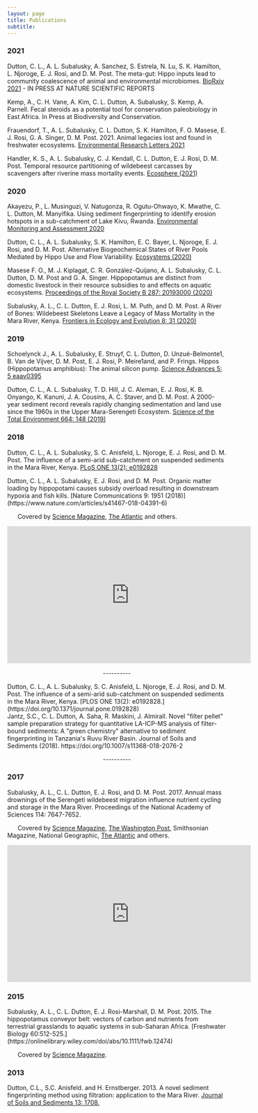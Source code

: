 ```yaml
---
layout: page
title: Publications
subtitle: 
---
```


### 2021

Dutton, C. L., A. L. Subalusky, A. Sanchez, S. Estrela, N. Lu, S. K. Hamilton, L. Njoroge, E. J. Rosi, and D. M. Post. 
The meta-gut: Hippo inputs lead to community coalescence of animal and environmental microbiomes. [BioRxiv 2021](https://www.biorxiv.org/content/10.1101/2021.04.06.438626v1) - IN PRESS AT NATURE SCIENTIFIC REPORTS

Kemp, A., C. H. Vane, A. Kim, C. L. Dutton, A. Subalusky, S. Kemp, A. Parnell. Fecal steroids as a potential tool for conservation paleobiology in East Africa. In Press at Biodiversity and Conservation. 

Frauendorf, T., A. L. Subalusky, C. L. Dutton, S. K. Hamilton, F. O. Masese, E. J. Rosi, G. A. Singer, D. M. Post. 2021. Animal legacies lost and found in freshwater ecosystems. [Environmental Research Letters 2021](https://iopscience.iop.org/article/10.1088/1748-9326/ac2cb0)

Handler, K. S., A. L. Subalusky, C. J. Kendall, C. L. Dutton, E. J. Rosi, D. M. Post. 
Temporal resource partitioning of wildebeest carcasses by scavengers after riverine mass mortality events. 
[Ecosphere (2021)](https://doi.org/10.1002/ecs2.3326)

### 2020

Akayezu, P., L. Musinguzi, V. Natugonza, R. Ogutu-Ohwayo, K. Mwathe, C. L. Dutton, M. Manyifika. 
Using sediment fingerprinting to identify erosion hotspots in a sub-catchment of Lake Kivu, Rwanda. 
[Environmental Monitoring and Assessment 2020](https://doi.org/10.1007/s10661-020-08774-5)

Dutton, C. L., A. L. Subalusky, S. K. Hamilton, E. C. Bayer, L. Njoroge, E. J. Rosi, and D. M. Post.
Alternative Biogeochemical States of River Pools Mediated by Hippo Use and Flow Variability.
[Ecosystems (2020)](https://doi.org/10.1007/s10021-020-00518-3)

Masese F. O., M. J. Kiplagat, C. R. González-Quijano, A. L. Subalusky, C. L. Dutton, D. M. Post and G. A. Singer.
Hippopotamus are distinct from domestic livestock in their resource subsidies to and effects on aquatic ecosystems.
[Proceedings of the Royal Society B 287: 20193000 (2020)](https://doi.org/10.1098/rspb.2019.3000)

Subalusky, A. L., C. L. Dutton, E. J. Rosi, L. M. Puth, and D. M. Post.
A River of Bones: Wildebeest Skeletons Leave a Legacy of Mass Mortality in the Mara River, Kenya.
[Frontiers in Ecology and Evolution 8: 31 (2020)](https://doi.org/10.3389/fevo.2020.00031)

### 2019

Schoelynck J., A. L. Subalusky, E. Struyf, C. L. Dutton, D. Unzué-Belmonte1, B. Van de Vijver, D. M. Post, E. J. Rosi, P. Meire1and, and P. Frings.
Hippos (Hippopotamus amphibius): The animal silicon pump.
[Science Advances 5: 5 eaav0395](https://advances.sciencemag.org/content/5/5/eaav0395)

Dutton, C. L., A. L. Subalusky, T. D. Hill, J. C. Aleman, E. J. Rosi, K. B. Onyango, K. Kanuni, J. A. Cousins, A. C. Staver, and D. M. Post.
A 2000-year sediment record reveals rapidly changing sedimentation and land use since the 1960s in the Upper Mara-Serengeti Ecosystem.
[Science of the Total Environment 664: 148 (2019)](https://doi.org/10.1016/j.scitotenv.2019.01.421)

### 2018
Dutton, C. L., A. L. Subalusky, S. C. Anisfeld, L. Njoroge, E. J. Rosi, and D. M. Post.
The influence of a semi-arid sub-catchment on suspended sediments in the Mara River, Kenya.
[PLoS ONE 13(2): e0192828](https://doi.org/10.1371/journal.pone.0192828)


<div data-badge-popover="right" data-badge-type="2" data-doi="10.1038/s41467-018-04391-6" class="altmetric-embed"></div>Dutton, C. L., A. L. Subalusky, E. J. Rosi, and D. M. Post.
Organic matter loading by hippopotami causes subsidy overload resulting in downstream hypoxia and fish kills.
[Nature Communications 9: 1951 (2018)](https://www.nature.com/articles/s41467-018-04391-6)

&nbsp;&nbsp;&nbsp;&nbsp;&nbsp;&nbsp;Covered by [Science Magazine](http://www.sciencemag.org/news/2018/05/excess-hippo-dung-may-be-harming-aquatic-species-across-africa), [The Atlantic](https://www.theatlantic.com/science/archive/2018/05/hippos-poop-so-much-that-sometimes-all-the-fish-die/560486/) and others.
<div align="center"><iframe width="560" height="315" src="https://www.youtube.com/embed/Th8yFC6c03c?rel=0" frameborder="0" allow="autoplay; encrypted-media" allowfullscreen></iframe></div> 
<p align="center"> ---------- </p>

<div data-badge-popover="right" data-badge-type="2" data-doi="https://doi.org/10.1371/journal.pone.0192828" class="altmetric-embed"></div>Dutton, C. L., A. L. Subalusky, S. C. Anisfeld, L. Njoroge, E. J.  Rosi, and D. M. Post.
The influence of a semi-arid sub-catchment on suspended sediments in the Mara River, Kenya.
[PLOS ONE 13(2): e0192828.](https://doi.org/10.1371/journal.pone.0192828)

<div data-badge-popover="top" data-badge-type="2" data-doi="https://link.springer.com/article/10.1007/s11368-018-2076-2" data-hide-no-mentions="true" class="altmetric-embed"></div>Jantz, S.C., C. L. Dutton, A. Saha, R. Maskini, J. Almirall.  Novel "filter pellet" sample preparation strategy for quantitative LA-ICP-MS analysis of filter-bound sediments: A "green chemistry" alternative to sediment fingerprinting in Tanzania's Ruvu River Basin.  Journal of Soils and Sediments (2018). https://doi.org/10.1007/s11368-018-2076-2

<p align="center"> ---------- </p>

### 2017
<div data-badge-popover="right" data-badge-type="2" data-doi="10.1073/pnas.1614778114" class="altmetric-embed"></div>
Subalusky, A. L., C. L. Dutton, E. J. Rosi, and D. M. Post. 2017. Annual mass drownings of the Serengeti wildebeest migration influence nutrient cycling and storage in the Mara River. Proceedings of the National Academy of Sciences 114: 7647-7652.  

&nbsp;&nbsp;&nbsp;&nbsp;&nbsp;&nbsp;Covered by [Science Magazine](http://www.sciencemag.org/news/2017/06/every-year-thousands-drowned-wildebeest-feed-african-ecosystem), [The Washington Post](https://www.washingtonpost.com/news/animalia/wp/2017/06/19/six-thousand-wildebeest-die-in-a-serengeti-river-every-year-heres-why-thats-a-good-thing/?utm_term=.d3df2391356d), Smithsonian Magazine, National Geographic, [The Atlantic](https://www.theatlantic.com/science/archive/2017/06/how-the-mass-drownings-of-wildebeest-feed-the-serengeti/530799/) and others.

<div align="center"><iframe width="560" height="315" src="https://www.youtube.com/embed/ppIMJtQL5lg?rel=0" frameborder="0" allow="autoplay; encrypted-media" allowfullscreen></iframe></div> 

### 2015
<div data-badge-popover="right" data-badge-type="2" data-doi="10.1111/fwb.12474 " class="altmetric-embed"></div>
Subalusky, A. L., C. L. Dutton, E. J. Rosi-Marshall, D. M. Post. 2015. The hippopotamus conveyor belt: vectors of carbon and nutrients from terrestrial grasslands to aquatic systems in sub-Saharan Africa. [Freshwater Biology 60:512-525.](https://onlinelibrary.wiley.com/doi/abs/10.1111/fwb.12474)

&nbsp;&nbsp;&nbsp;&nbsp;&nbsp;&nbsp;Covered by [Science Magazine](http://science.sciencemag.org/content/346/6211/802).

### 2013

Dutton, C.L., S.C. Anisfeld. and H. Ernstberger.  2013.  A novel sediment fingerprinting method using filtration: application to the Mara River.  [Journal of Soils and Sediments 13: 1708.](https://link.springer.com/article/10.1007/s11368-013-0725-z)


<script type='text/javascript' src='https://d1bxh8uas1mnw7.cloudfront.net/assets/embed.js'></script>
